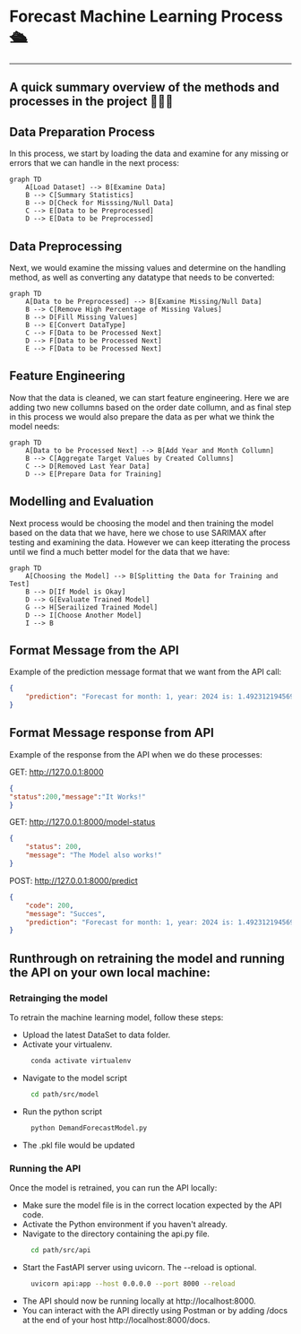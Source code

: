 # Forecast Machine Learning Process 🛳️
---
A quick summary overview of the methods and processes in the project 🙇🙇🙇
---
## Data Preparation Process

In this process, we start by loading the data and examine for any missing or errors that we can handle in the next process:
```mermaid
graph TD
    A[Load Dataset] --> B[Examine Data]
    B --> C[Summary Statistics]
    B --> D[Check for Misssing/Null Data]
    C --> E[Data to be Preprocessed]
    D --> E[Data to be Preprocessed]
```

## Data Preprocessing

Next, we would examine the missing values and determine on the handling method, as well as converting any datatype that needs to be converted:
```mermaid
graph TD
    A[Data to be Preprocessed] --> B[Examine Missing/Null Data]
    B --> C[Remove High Percentage of Missing Values]
    B --> D[Fill Missing Values]
    B --> E[Convert DataType]
    C --> F[Data to be Processed Next]
    D --> F[Data to be Processed Next]
    E --> F[Data to be Processed Next]
```

## Feature Engineering

Now that the data is cleaned, we can start feature engineering. Here we are adding two new collumns based on the order date collumn, and as final step in this process we would also prepare the data as per what we think the model needs:
```mermaid
graph TD
    A[Data to be Processed Next] --> B[Add Year and Month Collumn]
    B --> C[Aggregate Target Values by Created Collumns]
    C --> D[Removed Last Year Data]
    D --> E[Prepare Data for Training]
```

## Modelling and Evaluation

Next process would be choosing the model and then training the model based on the data that we have, here we chose to use SARIMAX after testing and examining the data. However we can keep itterating the process until we find a much better model for the data that we have:
```mermaid
graph TD
    A[Choosing the Model] --> B[Splitting the Data for Training and Test]
    B --> D[If Model is Okay]
    D --> G[Evaluate Trained Model]
    G --> H[Serailized Trained Model]
    D --> I[Choose Another Model]
    I --> B
```

## Format Message from the API

Example of the prediction message format that we want from the API call:
```json
{
    "prediction": "Forecast for month: 1, year: 2024 is: 1.49231219456938"
}
```

## Format Message response from API

Example of the response from the API when we do these processes:

GET: http://127.0.0.1:8000
```json
{
"status":200,"message":"It Works!"
}
```

GET: http://127.0.0.1:8000/model-status
```json
{
    "status": 200,
    "message": "The Model also works!"
}
```

POST: http://127.0.0.1:8000/predict
```json
{
    "code": 200,
    "message": "Succes",
    "prediction": "Forecast for month: 1, year: 2024 is: 1.49231219456938"
}
```

## Runthrough on retraining the model and running the API on your own local machine:
### Retrainging the model
To retrain the machine learning model, follow these steps:
- Upload the latest DataSet to data folder.
- Activate your virtualenv.
  ```bash
    conda activate virtualenv
  ```
- Navigate to the model script
  ```bash
    cd path/src/model
  ```  
- Run the python script
  ```bash
    python DemandForecastModel.py
  ```  
- The .pkl file would be updated

### Running the API
Once the model is retrained, you can run the API locally:
- Make sure the model file is in the correct location expected by the API code.
- Activate the Python environment if you haven't already.
- Navigate to the directory containing the api.py file.
  ```bash
    cd path/src/api
  ```  
- Start the FastAPI server using uvicorn. The --reload is optional.
  ```bash
    uvicorn api:app --host 0.0.0.0 --port 8000 --reload
  ```
- The API should now be running locally at http://localhost:8000.
- You can interact with the API directly using Postman or by adding /docs at the end of your host http://localhost:8000/docs.
